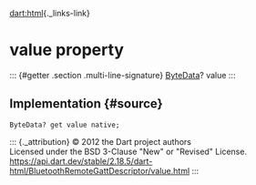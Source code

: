 [dart:html](../../dart-html/dart-html-library){._links-link}

value property
==============

::: {#getter .section .multi-line-signature}
[ByteData](../../dart-typed_data/bytedata-class)? value
:::

Implementation {#source}
--------------

``` {.language-dart data-language="dart"}
ByteData? get value native;
```

::: {._attribution}
© 2012 the Dart project authors\
Licensed under the BSD 3-Clause \"New\" or \"Revised\" License.\
<https://api.dart.dev/stable/2.18.5/dart-html/BluetoothRemoteGattDescriptor/value.html>
:::
